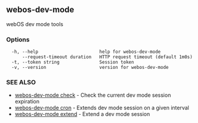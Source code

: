 ## webos-dev-mode

webOS dev mode tools

### Options

```
  -h, --help                       help for webos-dev-mode
      --request-timeout duration   HTTP request timeout (default 1m0s)
  -t, --token string               Session token
  -v, --version                    version for webos-dev-mode
```

### SEE ALSO

* [webos-dev-mode check](webos-dev-mode_check.md)	 - Check the current dev mode session expiration
* [webos-dev-mode cron](webos-dev-mode_cron.md)	 - Extends dev mode session on a given interval
* [webos-dev-mode extend](webos-dev-mode_extend.md)	 - Extend a dev mode session

